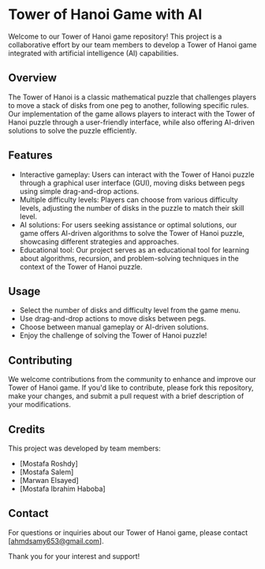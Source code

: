 # Tower of Hanoi Game with AI

Welcome to our Tower of Hanoi game repository! This project is a collaborative effort by our team members to develop a Tower of Hanoi game integrated with artificial intelligence (AI) capabilities.

## Overview

The Tower of Hanoi is a classic mathematical puzzle that challenges players to move a stack of disks from one peg to another, following specific rules. Our implementation of the game allows players to interact with the Tower of Hanoi puzzle through a user-friendly interface, while also offering AI-driven solutions to solve the puzzle efficiently.

## Features

- Interactive gameplay: Users can interact with the Tower of Hanoi puzzle through a graphical user interface (GUI), moving disks between pegs using simple drag-and-drop actions.
- Multiple difficulty levels: Players can choose from various difficulty levels, adjusting the number of disks in the puzzle to match their skill level.
- AI solutions: For users seeking assistance or optimal solutions, our game offers AI-driven algorithms to solve the Tower of Hanoi puzzle, showcasing different strategies and approaches.
- Educational tool: Our project serves as an educational tool for learning about algorithms, recursion, and problem-solving techniques in the context of the Tower of Hanoi puzzle.

## Usage

- Select the number of disks and difficulty level from the game menu.
- Use drag-and-drop actions to move disks between pegs.
- Choose between manual gameplay or AI-driven solutions.
- Enjoy the challenge of solving the Tower of Hanoi puzzle!

## Contributing

We welcome contributions from the community to enhance and improve our Tower of Hanoi game. If you'd like to contribute, please fork this repository, make your changes, and submit a pull request with a brief description of your modifications.

## Credits

This project was developed by team members:
- [Mostafa Roshdy]
- [Mostafa Salem]
- [Marwan Elsayed]
- [Mostafa Ibrahim Haboba]

## Contact

For questions or inquiries about our Tower of Hanoi game, please contact [ahmdsamy653@gmail.com].

Thank you for your interest and support!

